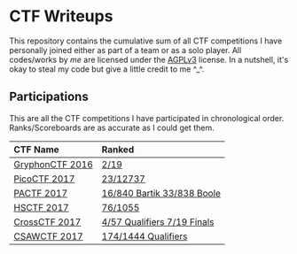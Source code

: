 # CTF Writeups
This repository contains the cumulative sum of all CTF competitions I have personally joined either as part of a team or as a solo player. All codes/works by _me_ are licensed under the [AGPLv3](LICENSE) license. In a nutshell, it's okay to steal my code but give a little credit to me ^_^.

## Participations
This are all the CTF competitions I have participated in chronological order. Ranks/Scoreboards are as accurate as I could get them.

| CTF Name                  | Ranked                                        |
|:--------------------------|:----------------------------------------------|
| [GryphonCTF 2016][A1]     | [2/19][B1]                                    |
| [PicoCTF 2017][A2]        | [23/12737][B2]                                |
| [PACTF 2017][A3]          | [16/840 Bartik 33/838 Boole][B3]              |
| [HSCTF 2017][A4]          | [76/1055][B4]                                 |
| [CrossCTF 2017][A5]       | [4/57 Qualifiers 7/19 Finals][B5]             |
| [CSAWCTF 2017][A6]        | [174/1444 Qualifiers][B6]                     |

[//]: # (Links to the subfolders)
[A1]: /2016/gryphonctf_2016
[A2]: /2017/picoctf_2017
[A3]: /2017/pactf_2017
[A4]: /2017/hsctf_2017
[A5]: /2017/crossctf_2017
[A6]: /2017/csawctf_2017

[//]: # (Links to scoreboards)
[B1]: https://github.com/DISMGryphons/GryphonCTF/blob/gh-pages/index.html
[B2]: https://2017game.picoctf.com/game/tutorial-1/leaderboard/3
[B3]: https://2017.pactf.com/scoreboard/bartik/
[B4]: https://play.hsctf.com/scoreboard/
[B5]: https://crossctf.github.io/
[B6]: https://ctf.csaw.io/scoreboard
